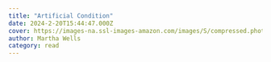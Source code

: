 ```yaml
---
title: "Artificial Condition"
date: 2024-2-20T15:44:47.000Z
cover: https://images-na.ssl-images-amazon.com/images/S/compressed.photo.goodreads.com/books/1505590203i/36223860.jpg
author: Martha Wells
category: read
---
```

